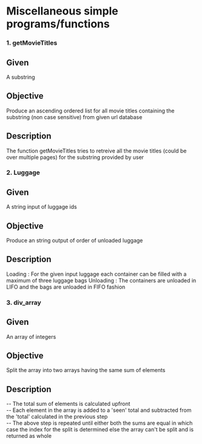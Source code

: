 # Miscellaneous simple programs/functions

### 1. getMovieTitles
## Given
A substring

## Objective
Produce an ascending ordered list for all movie titles containing the substring (non case sensitive) from given url database

## Description
The function getMovieTitles tries to retreive all the movie titles (could be over multiple pages) for the substring provided by user

### 2. Luggage
## Given
A string input of luggage ids

## Objective
Produce an string output of order of unloaded luggage

## Description
Loading :
  For the given input luggage each container can be filled with a maximum of three luggage bags
 Unloading :
  The containers are unloaded in LIFO and the bags are unloaded in FIFO fashion

### 3. div_array
## Given 
An array of integers

## Objective
Split the array into two arrays having the same sum of elements

## Description
-- The total sum of elements is calculated upfront <br>
-- Each element in the array is added to a 'seen' total and subtracted from the 'total'  calculated in the previous step<br>
-- The above step is repeated until either both the sums are equal in which case the index for the split is determined else the array can't be split and is returned as whole<br>

